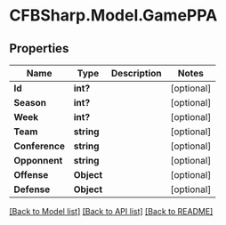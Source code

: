 # CFBSharp.Model.GamePPA
## Properties

Name | Type | Description | Notes
------------ | ------------- | ------------- | -------------
**Id** | **int?** |  | [optional] 
**Season** | **int?** |  | [optional] 
**Week** | **int?** |  | [optional] 
**Team** | **string** |  | [optional] 
**Conference** | **string** |  | [optional] 
**Opponnent** | **string** |  | [optional] 
**Offense** | **Object** |  | [optional] 
**Defense** | **Object** |  | [optional] 

[[Back to Model list]](../README.md#documentation-for-models) [[Back to API list]](../README.md#documentation-for-api-endpoints) [[Back to README]](../README.md)

